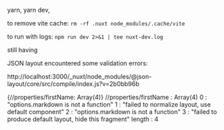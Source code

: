 yarn, yarn dev,

to remove vite cache: `rm -rf .nuxt node_modules/.cache/vite`

to run with logs: `npm run dev 2>&1 | tee nuxt-dev.log`


still having

JSON layout encountered some validation errors:

http://localhost:3000/_nuxt/node_modules/@json-layout/core/src/compile/index.js?v=2b0bb96b


{//properties/firstName: Array(4)}
//properties/firstName
:
Array(4)
0
:
"options.markdown is not a function"
1
:
"failed to normalize layout, use default component"
2
:
"options.markdown is not a function"
3
:
"failed to produce default layout, hide this fragment"
length
:
4